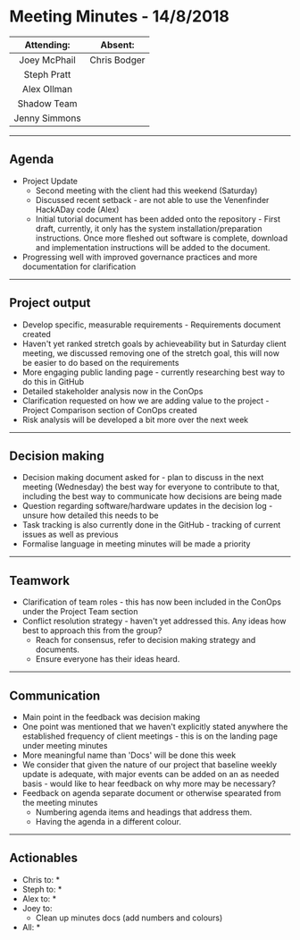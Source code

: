# Meeting Minutes - 14/8/2018

| Attending: | Absent: |
| :---: | :---: |
| Joey McPhail | Chris Bodger |
| Steph Pratt | |
| Alex Ollman | |
| Shadow Team | |
| Jenny Simmons | |

---

## Agenda
* Project Update
  * Second meeting with the client had this weekend (Saturday)
  * Discussed recent setback - are not able to use the Venenfinder HackADay code (Alex)
  * Initial tutorial document has been added onto the repository - First draft, currently, it only has the system installation/preparation instructions. Once more fleshed out software is complete, download and implementation instructions will be added to the document.
* Progressing well with improved governance practices and more documentation for clarification

---

## Project output
* Develop specific, measurable requirements - Requirements document created
* Haven't yet ranked stretch goals by achieveability but in Saturday client meeting, we discussed removing one of the stretch goal, this will now be easier to do based on the requirements
* More engaging public landing page - currently researching best way to do this in GitHub
* Detailed stakeholder analysis now in the ConOps
* Clarification requested on how we are adding value to the project - Project Comparison section of ConOps created
* Risk analysis will be developed a bit more over the next week

---

## Decision making
* Decision making document asked for - plan to discuss in the next meeting (Wednesday) the best way for everyone to contribute to that, including the best way to communicate how decisions are being made
* Question regarding software/hardware updates in the decision log - unsure how detailed this needs to be 
* Task tracking is also currently done in the GitHub - tracking of current issues as well as previous
* Formalise language in meeting minutes will be made a priority

---
 
## Teamwork
* Clarification of team roles - this has now been included in the ConOps under the Project Team section
* Conflict resolution strategy - haven't yet addressed this. Any ideas how best to approach this from the group?
  * Reach for consensus, refer to decision making strategy and documents.
  * Ensure everyone has their ideas heard.

---

## Communication
* Main point in the feedback was decision making
* One point was mentioned that we haven't explicitly stated anywhere the established frequency of client meetings - this is on the landing page under meeting minutes
* More meaningful name than 'Docs' will be done this week
* We consider that given the nature of our project that baseline weekly update is adequate, with major events can be added on an as needed basis - would like to hear feedback on why more may be necessary?
* Feedback on agenda separate document or otherwise spearated from the meeting minutes
  * Numbering agenda items and headings that address them.
  * Having the agenda in a different colour.

---

## Actionables
* Chris to:
  * 
* Steph to:
  * 
* Alex to:
  * 
* Joey to:
  * Clean up minutes docs (add numbers and colours)
* All:
  * 
